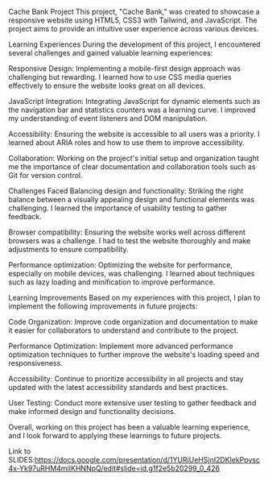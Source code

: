 
Cache Bank Project
This project, "Cache Bank," was created to showcase a responsive website using HTML5, CSS3 with Tailwind, and JavaScript. The project aims to provide an intuitive user experience across various devices.

Learning Experiences
During the development of this project, I encountered several challenges and gained valuable learning experiences:

Responsive Design: Implementing a mobile-first design approach was challenging but rewarding. I learned how to use CSS media queries effectively to ensure the website looks great on all devices.

JavaScript Integration: Integrating JavaScript for dynamic elements such as the navigation bar and statistics counters was a learning curve. I improved my understanding of event listeners and DOM manipulation.

Accessibility: Ensuring the website is accessible to all users was a priority. I learned about ARIA roles and how to use them to improve accessibility.

Collaboration: Working on the project's initial setup and organization taught me the importance of clear documentation and collaboration tools such as Git for version control.

Challenges Faced
Balancing design and functionality: Striking the right balance between a visually appealing design and functional elements was challenging. I learned the importance of usability testing to gather feedback.

Browser compatibility: Ensuring the website works well across different browsers was a challenge. I had to test the website thoroughly and make adjustments to ensure compatibility.

Performance optimization: Optimizing the website for performance, especially on mobile devices, was challenging. I learned about techniques such as lazy loading and minification to improve performance.

Learning Improvements
Based on my experiences with this project, I plan to implement the following improvements in future projects:

Code Organization: Improve code organization and documentation to make it easier for collaborators to understand and contribute to the project.

Performance Optimization: Implement more advanced performance optimization techniques to further improve the website's loading speed and responsiveness.

Accessibility: Continue to prioritize accessibility in all projects and stay updated with the latest accessibility standards and best practices.

User Testing: Conduct more extensive user testing to gather feedback and make informed design and functionality decisions.

Overall, working on this project has been a valuable learning experience, and I look forward to applying these learnings to future projects.





Link to SLIDES:https://docs.google.com/presentation/d/1YURiUeHSjnI2DKlekPpysc4x-Yk97uRHM4miIKHNNpQ/edit#slide=id.g1f2e5b20299_0_426
